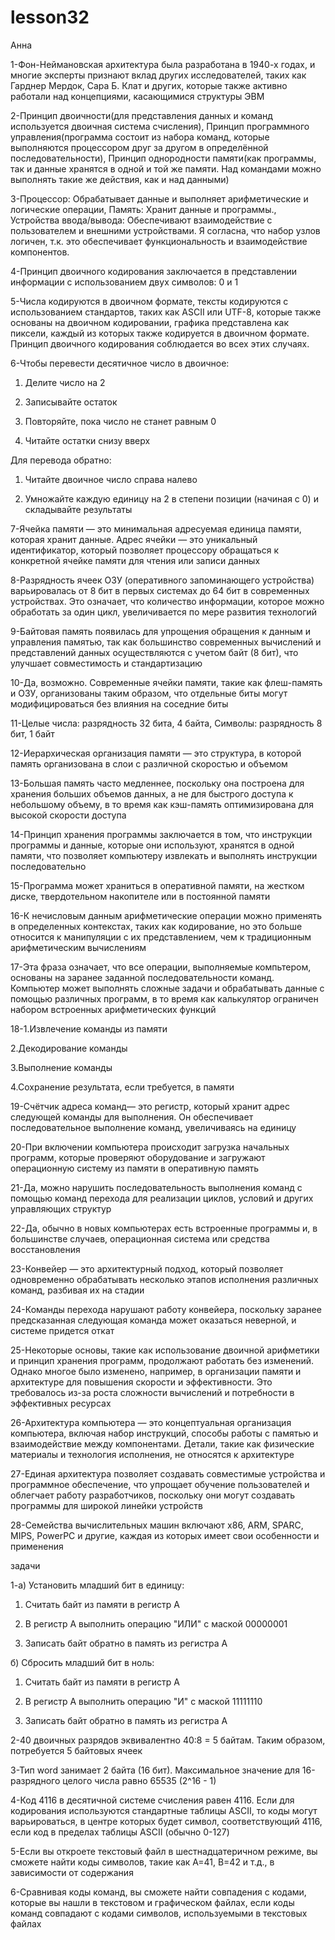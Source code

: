 # lesson32
Анна

1-Фон-Неймановская архитектура была разработана в 1940-х годах, и многие эксперты признают вклад других исследователей, таких как Гарднер Мердок, Сара Б. Клат и других, которые также активно работали над концепциями, касающимися структуры ЭВМ

2-Принцип двоичности(для представления данных и команд используется двоичная система счисления), Принцип программного управления(программа состоит из набора команд, которые выполняются процессором друг за другом в определённой последовательности), Принцип однородности памяти(как программы, так и данные хранятся в одной и той же памяти. Над командами можно выполнять такие же действия, как и над данными)

3-Процессор: Обрабатывает данные и выполняет арифметические и логические операции, Память: Хранит данные и программы., Устройства ввода/вывода: Обеспечивают взаимодействие с пользователем и внешними устройствами. Я согласна, что набор узлов логичен, т.к. это обеспечивает функциональность и взаимодействие компонентов.

4-Принцип двоичного кодирования заключается в представлении информации с использованием двух символов: 0 и 1

5-Числа кодируются в двоичном формате, тексты кодируются с использованием стандартов, таких как ASCII или UTF-8, которые также основаны на двоичном кодировании, графика представлена как пиксели, каждый из которых также кодируется в двоичном формате. Принцип двоичного кодирования соблюдается во всех этих случаях.

6-Чтобы перевести десятичное число в двоичное:

1. Делите число на 2
   
2. Записывайте остаток
   
3. Повторяйте, пока число не станет равным 0
   
4. Читайте остатки снизу вверх

Для перевода обратно:

1. Читайте двоичное число справа налево
   
2. Умножайте каждую единицу на 2 в степени позиции (начиная с 0) и складывайте результаты

7-Ячейка памяти — это минимальная адресуемая единица памяти, которая хранит данные. Адрес ячейки — это уникальный идентификатор, который позволяет процессору обращаться к конкретной ячейке памяти для чтения или записи данных

8-Разрядность ячеек ОЗУ (оперативного запоминающего устройства) варьировалась от 8 бит в первых системах до 64 бит в современных устройствах. Это означает, что количество информации, которое можно обработать за один цикл, увеличивается по мере развития технологий

9-Байтовая память появилась для упрощения обращения к данным и управления памятью, так как большинство современных вычислений и представлений данных осуществляются с учетом байт (8 бит), что улучшает совместимость и стандартизацию

10-Да, возможно. Современные ячейки памяти, такие как флеш-память и ОЗУ, организованы таким образом, что отдельные биты могут модифицироваться без влияния на соседние биты

11-Целые числа: разрядность 32 бита, 4 байта, Символы: разрядность 8 бит, 1 байт

12-Иерархическая организация памяти — это структура, в которой память организована в слои с различной скоростью и объемом

13-Большая память часто медленнее, поскольку она построена для хранения больших объемов данных, а не для быстрого доступа к небольшому объему, в то время как кэш-память оптимизирована для высокой скорости доступа

14-Принцип хранения программы заключается в том, что инструкции программы и данные, которые они используют, хранятся в одной памяти, что позволяет компьютеру извлекать и выполнять инструкции последовательно

15-Программа может храниться в оперативной памяти, на жестком диске, твердотельном накопителе или в постоянной памяти

16-К нечисловым данным арифметические операции можно применять в определенных контекстах, таких как кодирование, но это больше относится к манипуляции с их представлением, чем к традиционным арифметическим вычислениям

17-Эта фраза означает, что все операции, выполняемые компьтером, основаны на заранее заданной последовательности команд. Компьютер может выполнять сложные задачи и обрабатывать данные с помощью различных программ, в то время как калькулятор ограничен набором встроенных арифметических функций

18-1.Извлечение команды из памяти

2.Декодирование команды
   
3.Выполнение команды
   
4.Сохранение результата, если требуется, в памяти

19-Счётчик адреса команд— это регистр, который хранит адрес следующей команды для выполнения. Он обеспечивает последовательное выполнение команд, увеличиваясь на единицу 

20-При включении компьютера происходит загрузка начальных программ, которые проверяют оборудование и загружают операционную систему из памяти в оперативную память

21-Да, можно нарушить последовательность выполнения команд с помощью команд перехода для реализации циклов, условий и других управляющих структур

22-Да, обычно в новых компьютерах есть встроенные программы и, в большинстве случаев, операционная система или средства восстановления

23-Конвейер — это архитектурный подход, который позволяет одновременно обрабатывать несколько этапов исполнения различных команд, разбивая их на стадии

24-Команды перехода нарушают работу конвейера, поскольку заранее предсказанная следующая команда может оказаться неверной, и системе придется откат

25-Некоторые основы, такие как использование двоичной арифметики и принцип хранения программ, продолжают работать без изменений. Однако многое было изменено, например, в организации памяти и архитектуре для повышения скорости и эффективности. Это требовалось из-за роста сложности вычислений и потребности в эффективных ресурсах

26-Архитектура компьютера — это концептуальная организация компьютера, включая набор инструкций, способы работы с памятью и взаимодействие между компонентами. Детали, такие как физические материалы и технология исполнения, не относятся к архитектуре

27-Единая архитектура позволяет создавать совместимые устройства и программное обеспечение, что упрощает обучение пользователей и облегчает работу разработчиков, поскольку они могут создавать программы для широкой линейки устройств

28-Семейства вычислительных машин включают x86, ARM, SPARC, MIPS, PowerPC и другие, каждая из которых имеет свои особенности и применения


задачи

1-а) Установить младший бит в единицу:

1. Считать байт из памяти в регистр A
   
2. В регистр A выполнить операцию "ИЛИ" с маской 00000001
   
3. Записать байт обратно в память из регистра A

б) Сбросить младший бит в ноль:

1. Считать байт из памяти в регистр A
   
2. В регистр A выполнить операцию "И" с маской 11111110
   
3. Записать байт обратно в память из регистра A

2-40 двоичных разрядов эквивалентно 40:8 = 5 байтам. Таким образом, потребуется 5 байтовых ячеек

3-Тип word занимает 2 байта (16 бит). Максимальное значение для 16-разрядного целого числа равно 65535 (2^16 - 1)

4-Код 4116 в десятичной системе счисления равен 4116. Если для кодирования используются стандартные таблицы ASCII, то коды могут варьироваться, в центре которых будет символ, соответствующий 4116, если код в пределах таблицы ASCII (обычно 0-127)

5-Если вы откроете текстовый файл в шестнадцатеричном режиме, вы сможете найти коды символов, такие как A=41, B=42 и т.д., в зависимости от содержания

6-Сравнивая коды команд, вы сможете найти совпадения с кодами, которые вы нашли в текстовом и графическом файлах, если коды команд совпадают с кодами символов, используемыми в текстовых файлах
